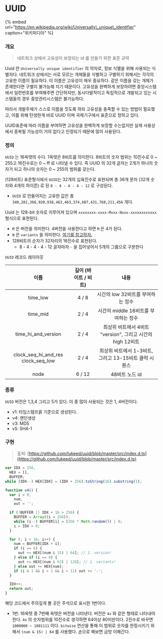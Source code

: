 # UUID

{% embed url="https://en.wikipedia.org/wiki/Universally\_unique\_identifier" caption="위키피디아" %}

### 개요

> 네트워크 상에서 고유성이 보장되는 id 를 만들기 위한 표준 규약

Uuid 란 `Universally unique identifier` 의 약자로, 정보 식별을 위해 사용되는 식별자다. 네트워크 상에서는 서로 모르는 개체들을 식별하고 구별하기 위해서는 각각의 고유한 이름이 필요하다. 이 이름은 고유성이 매우 중요하다. 같은 이름을 갖는 개체가 존재한다면 구별이 불가능해 지기 때문이다. 고유성을 완벽하게 보장하려면 중앙시스템에서 일련번호를 부여해주면 간단하지만, 동시다발적이고 독립적으로 개발되고 있는 시스템들의 경우 중앙관리시스템은 불가능하다.

따라서 개발주체가 스스로 이름을 짓도록 하되 고유성을 충족할 수 있는 방법이 필요했고, 이를 위해 탄생한게 바로 UUID 이며 국제기구에서 표준으로 정하고 있다.

UUID표준에 따라 이름을 부여하면 고유성을 완벽하게 보장할 수는없지만 실제 사용상에서 중복될 가능성이 거의 없다고 인정되기 때문에 많이 사용된다.

### 정의

`UUID` 는 16옥텟의 수다. 1옥텟은 8비트를 의미한다. 8비트의 숫자 범위는 10진수로 0 ~ 255고 16진수로는 0 ~ ff 로 나타낼 수 있다. 즉 UUID 의 32개 글자는 2개가 하나의 숫자가 되고 하나의 숫자는 0 ~ 255의 범위를 갖는다.

\(128비트\) 표준형식에서 `UUID`는 32개의 십육진수로 표현되며 총 36개 문자 \(32개 숫자와 4개의 하이픈\) 로 된 `8 - 4 - 4 - 4 - 12` 로 구성된다.

* `UUID` 로 만들어지는 고유한 값은 총 `340,282,366,920,938,463,463,374,607,431,768,211,456` 개다.

Uuid 는 128-bit 숫자로 이루어져 있으며 `xxxxxxxx-xxxx-Mxxx-Nxxx-xxxxxxxxxxxx` 형식으로 표현된다.

* `M` 은 버전을 의미한다. 4버전을 사용한다고 하면 `M` 은 4가 된다.
* `N` 은 `variants` 을 의미한다. [여기를 참고하자.](https://en.wikipedia.org/wiki/Universally_unique_identifier#Variants)
* 128비트의 순자가 32자리의 16진수로 표현된다.
  * 8 - 4 - 4 - 4 - 12 글자마자 `-` 을 집어넣어서 5개의 그룹으로 구분한다

`UUID` 레코드 레이아웃

| 이름 | 길이 \(바이트 / 비트\) | 내용 |
| :---: | :---: | :---: |
| time\_low | 4 / 8 | 시간의 low 32비트를 부여하는 정수 |
| time\_mid | 2 / 4 | 시간의 middle 16비트를 부여하는 정수 |
| time\_hi\_and\_version | 2 / 4 | 최상위 비트에서 4비트 "version", 그리고 시간의 high 12비트 |
| clock\_seq\_hi\_and\_res clock\_seq\_low | 2 / 4 | 최상위 비트에서 1-3비트, 그리고 13-15비트 클럭 시퀀스 |
| node | 6 / 12 | 48비트 노드 id |

### 종류

`UUID` 버전은 1,3,4 그리고 5가 있다. 이 중 많이 사용되는 것은 1, 4버전이다.

* v1: 타임스탬프륽 기준으로 생성된다.
* v4: 랜던생성
* v3: MD5
* v5: SHA-1

### 구현

> 출처: [https://github.com/lukeed/uuid/blob/master/src/index.d.ts](https://github.com/lukeed/uuid/blob/master/src/index.d.ts)

```javascript
var IDX = 256,
  HEX = [],
  BUFFER;
while (IDX--) HEX[IDX] = (IDX + 256).toString(16).substring(1);

function v4() {
  var i = 0,
    num,
    out = '';

  if (!BUFFER || IDX + 16 > 256) {
    BUFFER = Array((i = 256));
    while (i--) BUFFER[i] = (256 * Math.random()) | 0;
    i = IDX = 0;
  }

  for (; i < 16; i++) {
    num = BUFFER[IDX + i];
    if (i == 6) {
      out += HEX[(num & 15) | 64]; // 1. version!
    } else if (i == 8) {
      out += HEX[(num & 63) | 128]; // 2. variants!
    } else out += HEX[num];
    if (i & 1 && i > 1 && i < 11) out += '-';
  }

  IDX++;
  return out;
}
```

해당 코드에서 주의깊게 볼 곳은 주석으로 표시한 1번이다.

* 1번: 16옥텟 중 7번째 옥텟은 버전을 나타낸다. 버전은 `4x` 와 같은 형태로 나타내야한다. `4x` 의 숫자범위를 10진수로 생각하면 64이상 80미만이다. 2진수로 바꾸면 `1000000 ~ 1001111` 이다. `bitwise` 연산을 통해 이 범위로 숫자를 한정시키기 위해서 `(num & 15) | 64` 를 사용했다. 손으로 해보면 금방 이해간다.

